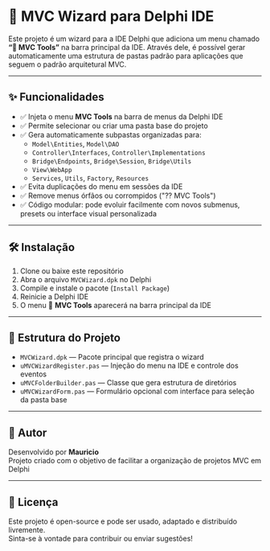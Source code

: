 # 🧱 MVC Wizard para Delphi IDE

Este projeto é um wizard para a IDE Delphi que adiciona um menu chamado **“🧱 MVC Tools”** na barra principal da IDE. Através dele, é possível gerar automaticamente uma estrutura de pastas padrão para aplicações que seguem o padrão arquitetural MVC.

---

## ✨ Funcionalidades

- ✅ Injeta o menu **MVC Tools** na barra de menus da Delphi IDE
- ✅ Permite selecionar ou criar uma pasta base do projeto
- ✅ Gera automaticamente subpastas organizadas para:
  - `Model\Entities`, `Model\DAO`
  - `Controller\Interfaces`, `Controller\Implementations`
  - `Bridge\Endpoints`, `Bridge\Session`, `Bridge\Utils`
  - `View\WebApp`
  - `Services`, `Utils`, `Factory`, `Resources`
- ✅ Evita duplicações do menu em sessões da IDE
- ✅ Remove menus órfãos ou corrompidos ("?? MVC Tools")
- ✅ Código modular: pode evoluir facilmente com novos submenus, presets ou interface visual personalizada

---

## 🛠 Instalação

1. Clone ou baixe este repositório
2. Abra o arquivo `MVCWizard.dpk` no Delphi
3. Compile e instale o pacote (`Install Package`)
4. Reinicie a Delphi IDE
5. O menu 🧱 **MVC Tools** aparecerá na barra principal da IDE

---

## 📁 Estrutura do Projeto

- `MVCWizard.dpk` — Pacote principal que registra o wizard
- `uMVCWizardRegister.pas` — Injeção do menu na IDE e controle dos eventos
- `uMVCFolderBuilder.pas` — Classe que gera estrutura de diretórios
- `uMVCWizardForm.pas` — Formulário opcional com interface para seleção da pasta base

---

## 👤 Autor

Desenvolvido por **Mauricio**  
Projeto criado com o objetivo de facilitar a organização de projetos MVC em Delphi

---

## 📜 Licença

Este projeto é open-source e pode ser usado, adaptado e distribuído livremente.  
Sinta-se à vontade para contribuir ou enviar sugestões!
